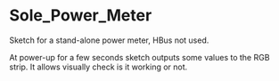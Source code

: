 # Sole_Power_Meter

Sketch for a stand-alone power meter, HBus not used.

At power-up for a few seconds sketch outputs some values to the RGB strip. It allows visually check is it working or not.
